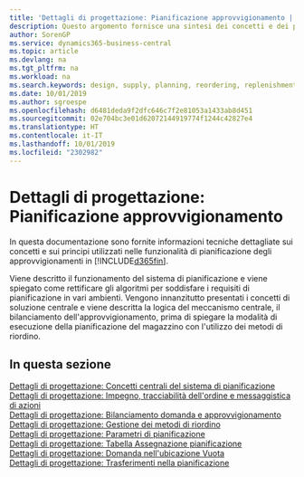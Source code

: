 ```yaml
---
title: 'Dettagli di progettazione: Pianificazione approvvigionamento | Microsoft Docs'
description: Questo argomento fornisce una sintesi dei concetti e dei principi utilizzati nelle funzionalità di pianificazione degli approvvigionamenti in Business Central.
author: SorenGP
ms.service: dynamics365-business-central
ms.topic: article
ms.devlang: na
ms.tgt_pltfrm: na
ms.workload: na
ms.search.keywords: design, supply, planning, reordering, replenishment
ms.date: 10/01/2019
ms.author: sgroespe
ms.openlocfilehash: d6481deda9f2dfc646c7f2e81053a1433ab8d451
ms.sourcegitcommit: 02e704bc3e01d62072144919774f1244c42827e4
ms.translationtype: HT
ms.contentlocale: it-IT
ms.lasthandoff: 10/01/2019
ms.locfileid: "2302982"
---
```

# <a name="design-details-supply-planning"></a>Dettagli di progettazione: Pianificazione approvvigionamento
In questa documentazione sono fornite informazioni tecniche dettagliate sui concetti e sui principi utilizzati nelle funzionalità di pianificazione degli approvvigionamenti in [!INCLUDE[d365fin](includes/d365fin_md.md)].  

Viene descritto il funzionamento del sistema di pianificazione e viene spiegato come rettificare gli algoritmi per soddisfare i requisiti di pianificazione in vari ambienti. Vengono innanzitutto presentati i concetti di soluzione centrale e viene descritta la logica del meccanismo centrale, il bilanciamento dell'approvvigionamento, prima di spiegare la modalità di esecuzione della pianificazione del magazzino con l'utilizzo dei metodi di riordino.  

## <a name="in-this-section"></a>In questa sezione  
[Dettagli di progettazione: Concetti centrali del sistema di pianificazione](design-details-central-concepts-of-the-planning-system.md)  
[Dettagli di progettazione: Impegno, tracciabilità dell'ordine e messaggistica di azioni](design-details-reservation-order-tracking-and-action-messaging.md)  
[Dettagli di progettazione: Bilanciamento domanda e approvvigionamento](design-details-balancing-demand-and-supply.md)  
[Dettagli di progettazione: Gestione dei metodi di riordino](design-details-handling-reordering-policies.md)  
[Dettagli di progettazione: Parametri di pianificazione](design-details-planning-parameters.md)  
[Dettagli di progettazione: Tabella Assegnazione pianificazione](design-details-planning-assignment-table.md)  
[Dettagli di progettazione: Domanda nell'ubicazione Vuota](design-details-demand-at-blank-location.md)  
[Dettagli di progettazione: Trasferimenti nella pianificazione](design-details-transfers-in-planning.md)
